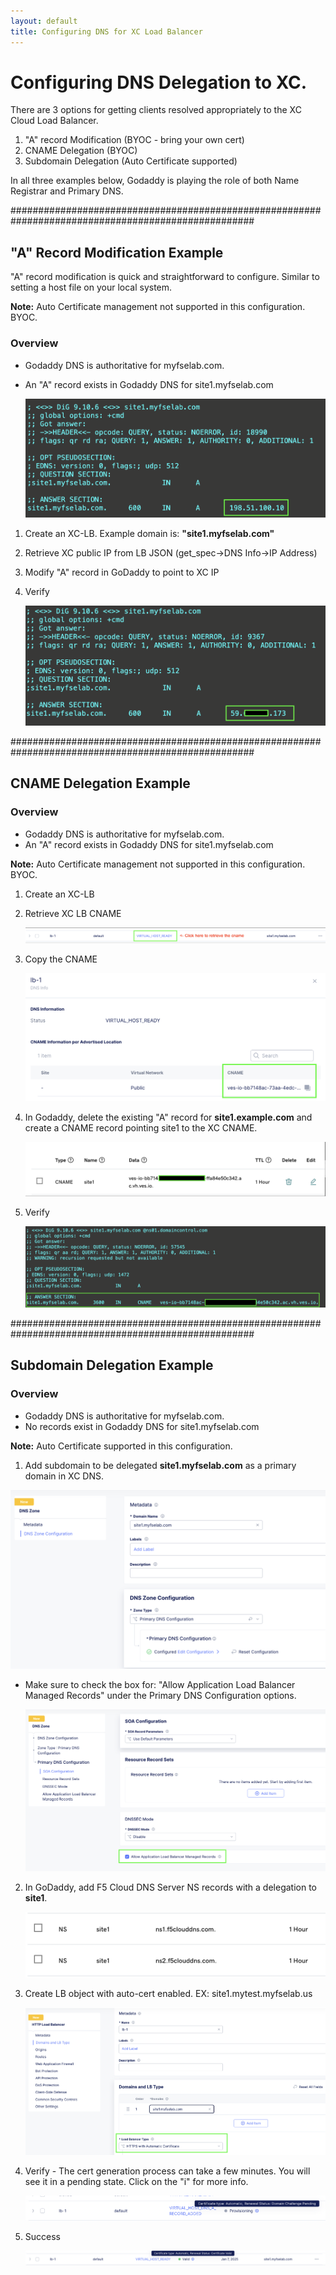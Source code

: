 ```yaml
---
layout: default
title: Configuring DNS for XC Load Balancer
---
```


# Configuring DNS Delegation to XC. 

There are 3 options for getting clients resolved appropriately to the XC Cloud Load Balancer.

1. "A" record Modification (BYOC - bring your own cert)
2. CNAME Delegation (BYOC)
3. Subdomain Delegation (Auto Certificate supported)

In all three examples below, Godaddy is playing the role of both Name Registrar and Primary DNS. 

####################################################################################################

## "A" Record Modification Example
"A" record modification is quick and straightforward to configure. Similar to setting a host file on your local system. 

**Note:** Auto Certificate management not supported in this configuration. BYOC.  

### Overview

* Godaddy DNS is authoritative for myfselab.com. 
* An "A" record exists in Godaddy DNS for site1.myfselab.com 

    ![site1.myfselab.com DNS](../images/site1.png)

1. Create an XC-LB. Example domain is: **"site1.myfselab.com"**
2. Retrieve XC public IP from LB JSON (get_spec->DNS Info->IP Address)
3. Modify "A" record in GoDaddy to point to XC IP 
4. Verify

    ![site1 New "A" Record](../images/site1a.png)

####################################################################################################

## CNAME Delegation Example 

### Overview

* Godaddy DNS is authoritative for myfselab.com. 
* An "A" record exists in Godaddy DNS for site1.myfselab.com 

**Note:** Auto Certificate management not supported in this configuration. BYOC.  

1. Create an XC-LB
2. Retrieve XC LB CNAME

    ![site1 - Retrieve XC CNAME](../images/site1-cname.png)

3. Copy the CNAME

    ![site1 - CNAME](../images/cname.png)

4. In Godaddy, delete the existing "A" record for **site1.example.com** and create a CNAME record pointing site1 to the XC CNAME. 

    ![Godaddy CNAME](../images/gd-cname.png)

5. Verify

    ![Verify CNAME](../images/cname-verify.png)

####################################################################################################

## Subdomain Delegation Example 

### Overview

* Godaddy DNS is authoritative for myfselab.com.
* No records exist in Godaddy DNS for site1.myfselab.com

**Note:** Auto Certificate supported in this configuration. 

1.  Add subdomain to be delegated **site1.myfselab.com** as a primary domain in XC DNS.

  ![New Zone](../images/zone.png)

* Make sure to check the box for: "Allow Application Load Balancer Managed Records" under the Primary DNS Configuration options.

    ![Auto DNS for LB](../images/lbr.png)

2. In GoDaddy, add F5 Cloud DNS Server NS records with a delegation to **site1**.

    ![GoDaddy DNS config](../images/f5ns.png)

3. Create LB object with auto-cert enabled. EX: site1.mytest.myfselab.us

    ![HTTP LB config](../images/lb.png)

4. Verify - The cert generation process can take a few minutes. You will see it in a pending state. Click on the "i" for more info. 

    ![Pending Challenge](../images/pending.png)

5. Success

    ![Success](../images/success.png)